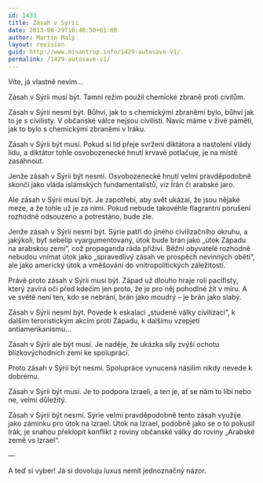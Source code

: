 ```yaml
---
id: 1433
title: Zásah v Sýrii
date: 2013-08-29T10:40:50+01:00
author: Martin Malý
layout: revision
guid: http://www.misantrop.info/1429-autosave-v1/
permalink: /1429-autosave-v1/
---
```

Víte, já vlastně nevím&#8230;

<!--more-->

Zásah v Sýrii musí být. Tamní režim použil chemické zbraně proti civilům.

Zásah v Sýrii nesmí být. Bůhví, jak to s chemickými zbraněmi bylo, bůhví jak to je s civilisty. V občanské válce nejsou civilisti. Navíc máme v živé paměti, jak to bylo s chemickými zbraněmi v Iráku.

Zásah v Sýrii být musí. Pokud si lid přeje svržení diktátora a nastolení vlády lidu, a diktátor tohle osvobozenecké hnutí krvavě potlačuje, je na místě zasáhnout.

Jenže zásah v Sýrii být nesmí. Osvobozenecké hnutí velmi pravděpodobně skončí jako vláda islámských fundamentalistů, viz Írán či arabské jaro.

Ale zásah v Sýrii musí být. Je zapotřebí, aby svět ukázal, že jsou nějaké meze, a že tohle už je za nimi. Pokud nebude takovéhle flagrantní porušení rozhodně odsouzeno a potrestáno, bude zle.

Jenže zásah v Sýrii nesmí být. Sýrie patří do jiného civilizačního okruhu, a jakýkoli, byť sebelíp vyargumentovaný, útok bude brán jako &#8222;útok Západu na arabskou zemi&#8220;, což propaganda ráda přiživí. Běžní obyvatelé rozhodně nebudou vnímat útok jako &#8222;spravedlivý zásah ve prospěch nevinných obětí&#8220;, ale jako americký útok a vměšování do vnitropolitických záležitostí.

Právě proto zásah v Sýrii musí být. Západ už dlouho hraje roli pacifisty, který zavírá oči před kdečím jen proto, že je pro něj pohodlné žít v míru. A ve světě není ten, kdo se nebrání, brán jako moudrý &#8211; je brán jako slabý.

Zásah v Sýrii nesmí být. Povede k eskalaci &#8222;studené války civilizací&#8220;, k dalším teroristickým akcím proti Západu, k dalšímu vzepjetí antiamerikanismu&#8230;

Zásah v Sýrii ale být musí. Je naděje, že ukázka síly zvýší ochotu blízkovýchodních zemí ke spolupráci.

Proto zásah v Sýrii být nesmí. Spolupráce vynucená násilím nikdy nevede k dobrému.

Zásah v Sýrii být musí. Je to podpora Izraeli, a ten je, ať se nám to líbí nebo ne, velmi důležitý.

Zásah v Sýrii být nesmí. Sýrie velmi pravděpodobně tento zásah využije jako záminku pro útok na Izrael. Útok na Izrael, podobně jako se o to pokusil Irák, je snahou překlopit konflikt z roviny občanské války do roviny &#8222;Arabské země vs Izrael&#8220;.

&#8212;

A teď si vyber! Já si dovoluju luxus nemít jednoznačný názor.

&nbsp;
